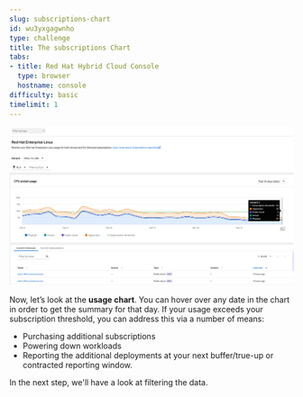 ```yaml
---
slug: subscriptions-chart
id: wu3yxgagwnho
type: challenge
title: The subscriptions Chart
tabs:
- title: Red Hat Hybrid Cloud Console
  type: browser
  hostname: console
difficulty: basic
timelimit: 1
---
```

![Subscriptions Usage Chart](../assets/swatch-subs-chart.png)

Now, let’s look at the **usage chart**. You can hover over any date in the chart in order to get the summary for that day. If your usage exceeds your subscription threshold, you can address this via a number of means:

* Purchasing additional subscriptions
* Powering down workloads
* Reporting the additional deployments at your next buffer/true-up or contracted reporting window.

In the next step, we'll have a look at filtering the data.

